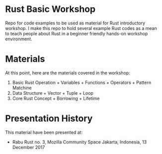 # Rust Basic Workshop
Repo for code examples to be used as material for Rust introductory workshop. 
I make this repo to hold several example Rust codes as a mean to teach people about Rust in a beginner friendly hands-on workshop environment.

# Materials
At this point, here are the materials covered in the workshop:

  1. Basic Rust Operation
    + Variables
    + Functions
    + Operators
    + Pattern Matchine
  2. Data Structure
    + Vector
    + Tuple
    + Loop
  3. Core Rust Concept
    + Borrowing
    + Lifetime
    
# Presentation History
This material have been presented at:
  - Rabu Rust no. 3, Mozilla Community Space Jakarta, Indonesia, 13 December 2017
